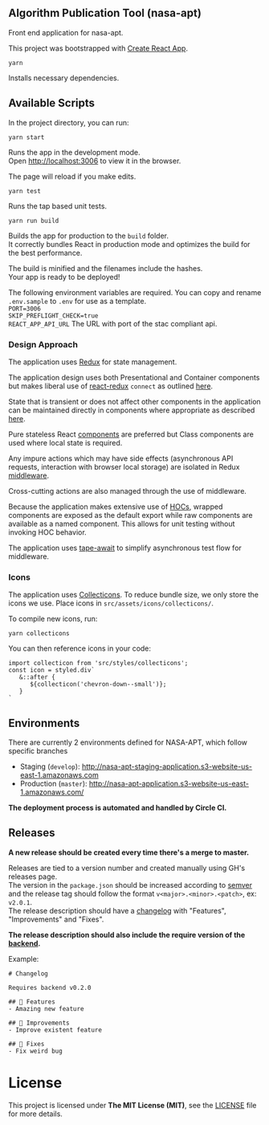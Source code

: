 
## Algorithm Publication Tool (nasa-apt)
Front end application for nasa-apt.

This project was bootstrapped with [Create React App](https://github.com/facebook/create-react-app).

`yarn`

Installs necessary dependencies.

## Available Scripts

In the project directory, you can run:

`yarn start`

Runs the app in the development mode.<br>
Open [http://localhost:3006](http://localhost:3006) to view it in the browser.

The page will reload if you make edits.<br>

`yarn test`

Runs the tap based unit tests.

`yarn run build`

Builds the app for production to the `build` folder.<br>
It correctly bundles React in production mode and optimizes the build for the best performance.

The build is minified and the filenames include the hashes.<br>
Your app is ready to be deployed!

The following environment variables are required.  You can copy and rename `.env.sample` to `.env` for use as a template.<br>
`PORT=3006`<br>
`SKIP_PREFLIGHT_CHECK=true`<br>
`REACT_APP_API_URL` The URL with port of the stac compliant api.<br>

### Design Approach

The application uses [Redux](https://redux.js.org/) for state management.

The application design uses both Presentational and Container components but makes liberal use of [react-redux](https://react-redux.js.org/docs/introduction/basic-tutorial) `connect` as outlined [here](https://redux.js.org/faq/react-redux#should-i-only-connect-my-top-component-or-can-i-connect-multiple-components-in-my-tree).

State that is transient or does not affect other components in the application can be maintained directly in components where appropriate as described [here](https://redux.js.org/faq/organizing-state#do-i-have-to-put-all-my-state-into-redux-should-i-ever-use-reacts-setstate).

Pure stateless React [components](https://reactjs.org/docs/state-and-lifecycle.html) are preferred but Class components are used where local state is required.

Any impure actions which may have side effects (asynchronous API requests, interaction with browser local storage) are isolated in Redux [middleware](https://redux.js.org/advanced/middleware).

Cross-cutting actions are also managed through the use of middleware.

Because the application makes extensive use of [HOCs](https://reactjs.org/docs/higher-order-components.html), wrapped components are exposed as the default export while raw components are available as a named component.  This allows for unit testing without invoking HOC behavior.

The application uses [tape-await](https://github.com/mbostock/tape-await) to simplify asynchronous test flow for middleware.

### Icons

The application uses [Collecticons](https://collecticons.io/). To reduce bundle size, we only store the icons we use. Place icons in `src/assets/icons/collecticons/`.

To compile new icons, run:

`yarn collecticons`

You can then reference icons in your code:

```
import collecticon from 'src/styles/collecticons';
const icon = styled.div`
   &::after {
      ${collecticon('chevron-down--small')};
   }
`
```

## Environments
There are currently 2 environments defined for NASA-APT, which follow specific branches
- Staging (`develop`): http://nasa-apt-staging-application.s3-website-us-east-1.amazonaws.com
- Production (`master`): http://nasa-apt-application.s3-website-us-east-1.amazonaws.com/

**The deployment process is automated and handled by Circle CI.**

## Releases

**A new release should be created every time there's a merge to master.**

Releases are tied to a version number and created manually using GH's releases page.  
The version in the `package.json` should be increased according to [semver](https://semver.org/) and the release tag should follow the format `v<major>.<minor>.<patch>`, ex: `v2.0.1`.  
The release description should have a [changelog](https://gist.github.com/vgeorge/e6fd828987b2f7d62a447df2bd132c4a) with "Features", "Improvements" and "Fixes".

**The release description should also include the require version of the [backend](https://github.com/developmentseed/nasa-apt).**

Example:
```
# Changelog

Requires backend v0.2.0

## 🎉 Features
- Amazing new feature

## 🚀 Improvements
- Improve existent feature

## 🐛 Fixes
- Fix weird bug
```


# License

This project is licensed under **The MIT License (MIT)**, see the [LICENSE](LICENSE) file for more details.
